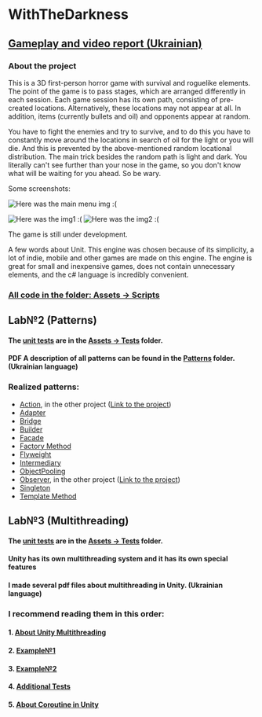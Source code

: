 # WithTheDarkness
## [Gameplay and video report  (Ukrainian)](https://www.youtube.com/watch?v=tZQDrA5Vypk&ab_channel=%D0%84%D0%B2%D0%B3%D0%B5%D0%BD%D1%96%D0%B9%D0%9F%D1%88%D0%BE%D0%BD%D0%BE%D0%B2%D1%81%D1%8C%D0%BA%D0%B8%D0%B9)

### About the project 
  This is a 3D first-person horror game with survival and roguelike elements. 
  The point of the game is to pass stages, which are arranged differently in each session.
Each game session has its own path, consisting of pre-created locations. Alternatively, these locations may not appear at all. In addition, items 
(currently bullets and oil) and opponents appear at random.

You have to fight the enemies and try to survive, and to do this you have to constantly move around the locations in search of oil for the light or you will die. And this is prevented by the above-mentioned random locational distribution. The main trick besides the random path is light and dark. You literally can't see further than your nose in the game, so you don't know what will be waiting for you ahead. So be wary.

Some screenshots: 

![Here was the main menu img :(](https://lh3.googleusercontent.com/u/0/drive-viewer/AFGJ81prhHhv9HThiBoaVok9qOibTz-lNGub2j8jIyMBsgPVXN8TV8y348N2G07C0KTm8AuqtMkFckQjsZUKw5V7T01KQwlf=w1920-h968)

![Here was the img1 :(](https://lh3.googleusercontent.com/u/0/drive-viewer/AFGJ81oA1VN90mdeTMUibTbOJtAHlm6pMY-GIDTmiVzU2tF8UbNN9U-uEmCHsAeHekYA93GNVW9EfdqOJkUrgvO36IbqO2RAKA=w1920-h968)
![Here was the img2 :(](https://lh3.googleusercontent.com/u/0/drive-viewer/AFGJ81p1rYRvPrD9ntsiutc6J57i--dKd0YwS368c88Ainx-f34rCxjR3XqU90-sfkJ_I1aXKN1F8YV6nI_xHCBWS5JSXTRoyg=w1920-h969)

  The game is still under development. 
  
  A few words about Unit. This engine was chosen because of its simplicity, a lot of indie, mobile and other games are made on this engine. The engine is great for small and inexpensive games, does not contain unnecessary elements, and the c# language is incredibly convenient.
### <ins>[All code](https://github.com/BlutBad1/WithTheDarkness/tree/main/Assets) in the folder: [Assets -> Scripts](https://github.com/BlutBad1/WithTheDarkness/tree/main/Assets)</ins>

## Lab№2 (Patterns)
  #### The <ins>[unit tests](https://github.com/BlutBad1/WithTheDarkness/tree/main/Assets/Tests)</ins> are in the <ins>[Assets -> Tests](https://github.com/BlutBad1/WithTheDarkness/tree/main/Assets/Tests)</ins> folder.
  
  #### PDF A description of all patterns can be found in the <ins>[Patterns](https://github.com/BlutBad1/WithTheDarkness/tree/main/Patterns)</ins> folder. (Ukrainian language)
 ### Realized patterns:
 - [Action](https://github.com/BlutBad1/WithTheDarkness/blob/main/Patterns/Action.pdf), in the other project ([Link to the project](https://github.com/TEGTO/SEM2-OOP-Lab-1--2023-))
- [Adapter](https://github.com/BlutBad1/WithTheDarkness/blob/main/Patterns/Adapter.pdf)
- [Bridge](https://github.com/BlutBad1/WithTheDarkness/blob/main/Patterns/Bridge.pdf)
- [Builder](https://github.com/BlutBad1/WithTheDarkness/blob/main/Patterns/Builder.pdf)
- [Facade](https://github.com/BlutBad1/WithTheDarkness/blob/main/Patterns/Facade.pdf)
- [Factory Method](https://github.com/BlutBad1/WithTheDarkness/blob/main/Patterns/Factory%20Method.pdf)
- [Flyweight](https://github.com/BlutBad1/WithTheDarkness/blob/main/Patterns/Flyweight.pdf)
- [Intermediary](https://github.com/BlutBad1/WithTheDarkness/blob/main/Patterns/Intermediary.pdf)
- [ObjectPooling](https://github.com/BlutBad1/WithTheDarkness/blob/main/Patterns/ObjectPooling.pdf)
- [Observer](https://github.com/BlutBad1/WithTheDarkness/blob/main/Patterns/Observer.pdf), in the other project ([Link to the project](https://github.com/TEGTO/SEM2-OOP-Lab-1--2023-))
- [Singleton](https://github.com/BlutBad1/WithTheDarkness/blob/main/Patterns/Singleton.pdf)
- [Template Method](https://github.com/BlutBad1/WithTheDarkness/blob/main/Patterns/Template%20Method.pdf)



## Lab№3 (Multithreading)
#### The <ins>[unit tests](https://github.com/BlutBad1/WithTheDarkness/tree/main/Assets/Tests)</ins> are in the <ins>[Assets -> Tests](https://github.com/BlutBad1/WithTheDarkness/tree/main/Assets/Tests)</ins> folder.
#### Unity has its own multithreading system and it has its own special features
#### I made several pdf files about multithreading in Unity. (Ukrainian language)

### I recommend reading them in this order:
#### 1. [About Unity Multithreading](https://github.com/BlutBad1/WithTheDarkness/blob/main/Multithreading/1.AboutUnityMultithreading.pdf)
#### 2. [Example№1](https://github.com/BlutBad1/WithTheDarkness/blob/main/Multithreading/2.Example%E2%84%961.pdf)
#### 3. [Example№2](https://github.com/BlutBad1/WithTheDarkness/blob/main/Multithreading/3.Example%E2%84%962.pdf)
#### 4. [Additional Tests](https://github.com/BlutBad1/WithTheDarkness/blob/main/Multithreading/4.AdditionalTests.pdf)
#### 5. [About Coroutine in Unity](https://github.com/BlutBad1/WithTheDarkness/blob/main/Multithreading/5.AboutCoroutine.pdf)
